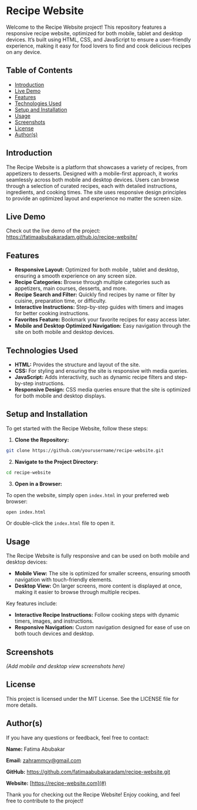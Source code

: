 # Recipe Website 
Welcome to the Recipe Website project! This repository features a responsive recipe website, optimized for both mobile, tablet and desktop devices. It’s built using HTML, CSS, and JavaScript to ensure a user-friendly experience, making it easy for food lovers to find and cook delicious recipes on any device.

## Table of Contents

- [Introduction](#introduction)
- [Live Demo](#live-demo)
- [Features](#features)
- [Technologies Used](#technologies-used)
- [Setup and Installation](#setup-and-installation)
- [Usage](#usage)
- [Screenshots](#screenshots)
- [License](#license)
- [Author(s)](#authors)

## Introduction
The Recipe Website is a platform that showcases a variety of recipes, from appetizers to desserts. Designed with a mobile-first approach, it works seamlessly across both mobile and desktop devices. Users can browse through a selection of curated recipes, each with detailed instructions, ingredients, and cooking times. The site uses responsive design principles to provide an optimized layout and experience no matter the screen size.

## Live Demo
Check out the live demo of the project: https://fatimaabubakaradam.github.io/recipe-website/

## Features

- **Responsive Layout:** Optimized for both mobile , tablet and desktop, ensuring a smooth experience on any screen size.
- **Recipe Categories:** Browse through multiple categories such as appetizers, main courses, desserts, and more.
- **Recipe Search and Filter:** Quickly find recipes by name or filter by cuisine, preparation time, or difficulty.
- **Interactive Instructions:** Step-by-step guides with timers and images for better cooking instructions.
- **Favorites Feature:** Bookmark your favorite recipes for easy access later.
- **Mobile and Desktop Optimized Navigation:** Easy navigation through the site on both mobile and desktop devices.

## Technologies Used

- **HTML:** Provides the structure and layout of the site.
- **CSS:** For styling and ensuring the site is responsive with media queries.
- **JavaScript:** Adds interactivity, such as dynamic recipe filters and step-by-step instructions.
- **Responsive Design:** CSS media queries ensure that the site is optimized for both mobile and desktop displays.

## Setup and Installation
To get started with the Recipe Website, follow these steps:

1. **Clone the Repository:**

```bash
git clone https://github.com/yourusername/recipe-website.git
```

2. **Navigate to the Project Directory:**

```bash
cd recipe-website
```

3. **Open in a Browser:**

To open the website, simply open `index.html` in your preferred web browser:

```bash
open index.html
```

Or double-click the `index.html` file to open it.

## Usage
The Recipe Website is fully responsive and can be used on both mobile and desktop devices:

- **Mobile View:** The site is optimized for smaller screens, ensuring smooth navigation with touch-friendly elements.
- **Desktop View:** On larger screens, more content is displayed at once, making it easier to browse through multiple recipes.

Key features include:
- **Interactive Recipe Instructions:** Follow cooking steps with dynamic timers, images, and instructions.
- **Responsive Navigation:** Custom navigation designed for ease of use on both touch devices and desktop.

## Screenshots

*(Add mobile and desktop view screenshots here)*

## License
This project is licensed under the MIT License. See the LICENSE file for more details.

## Author(s)
If you have any questions or feedback, feel free to contact:

**Name:** Fatima Abubakar 

**Email:** zahrammcy@gmail.com 

**GitHub:** https://github.com/fatimaabubakaradam/recipe-website.git

**Website:** [https://recipe-website.com](#)

Thank you for checking out the Recipe Website! Enjoy cooking, and feel free to contribute to the project!
